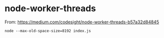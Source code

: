 # node-worker-threads

From: https://medium.com/codesight/node-worker-threads-b57a32d84845

`node --max-old-space-size=8192 index.js`
